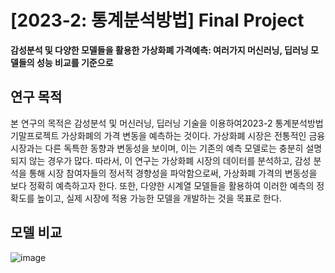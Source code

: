 # [2023-2: 통계분석방법] Final Project
**감성분석 및 다양한 모델들을 활용한 가상화폐 가격예측: 여러가지 머신러닝, 딥러닝 모델들의 성능 비교를 기준으로**

## **연구 목적**
  본 연구의 목적은 감성분석 및 머신러닝, 딥러닝 기술을 이용하여2023-2 통계분석방법 기말프로젝트 가상화폐의 가격 변동을 예측하는 것이다. 가상화폐 시장은 전통적인 금융 시장과는 다른 독특한 동향과 변동성을 보이며, 이는 기존의 예측 모델로는 충분히 설명되지 않는 경우가 많다. 따라서, 이 연구는 가상화폐 시장의 데이터를 분석하고, 감성 분석을 통해 시장 참여자들의 정서적 경향성을 파악함으로써, 가상화폐 가격의 변동성을 보다 정확히 예측하고자 한다. 또한, 다양한 시계열 모델들을 활용하여 이러한 예측의 정확도를 높이고, 실제 시장에 적용 가능한 모델을 개발하는 것을 목표로 한다. 

## 모델 비교
![image](https://github.com/Hj9933/Project_Prediction-of-crypto-currency-price/assets/112256988/8f1a8ac7-d42c-4864-a2fd-4e1c9e8ff9d8)
